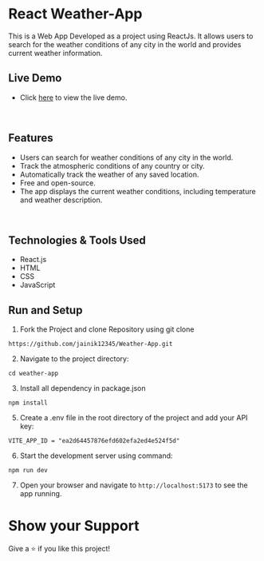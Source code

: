 # React Weather-App

This is a Web App Developed as a project using ReactJs. It allows users to search for the weather conditions of any city in the world and provides current weather information. 



## Live Demo 
- Click [here](https://generate-weather-app.netlify.app/) to view the live demo.

<br/>

## Features
- Users can search for weather conditions of any city in the world.
- Track the atmospheric conditions of any country or city.
- Automatically track the weather of any saved location.
- Free and open-source.
- The app displays the current weather conditions, including temperature and weather description.

<br/>

## Technologies & Tools Used
- React.js
- HTML
- CSS
- JavaScript


## Run and Setup

1. Fork the Project and clone Repository using git clone

```
https://github.com/jainik12345/Weather-App.git
```
2. Navigate to the project directory:

```
cd weather-app
```
3.  Install all dependency in package.json

```
npm install
```

5.  Create a .env file in the root directory of the project and add your API key:

```
VITE_APP_ID = "ea2d64457876efd602efa2ed4e524f5d"
```

6.  Start the development server using command:

```
npm run dev
```

7. Open your browser and navigate to `http://localhost:5173` to see the app running.



# Show your Support

Give a ⭐️ if you like this project!